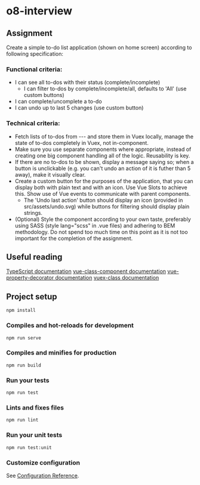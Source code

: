 # o8-interview
## Assignment
Create a simple to-do list application (shown on home screen) according to following specification:
### Functional criteria:
* I can see all to-dos with their status (complete/incomplete)
  * I can filter to-dos by complete/incomplete/all, defaults to 'All' (use custom buttons)
* I can complete/uncomplete a to-do
* I can undo up to last 5 changes (use custom button)

### Technical criteria:
* Fetch lists of to-dos from --- and store them in Vuex locally, manage the state of to-dos completely in Vuex, not in-component.
* Make sure you use separate components where appropriate, instead of creating one big component handling all of the logic. Reusability is key.
* If there are no to-dos to be shown, display a message saying so; when a button is unclickable (e.g. you can't undo an action of it is futher than 5 away), make it visually clear.
* Create a custom button for the purposes of the application, that you can display both with plain text and with an icon. Use Vue Slots to achieve this. Show use of Vue events to communicate with parent components.
  * The 'Undo last action' button should display an icon (provided in src/assets/undo.svg) while buttons for filtering should display plain strings.
* (Optional) Style the component according to your own taste, preferably using SASS (style lang="scss" in .vue files) and adhering to BEM methodology. Do not spend too much time on this point as it is not too important for the completion of the assignment.

## Useful reading
[TypeScript documentation](http://typescriptlang.com/)
[vue-class-component documentation](https://github.com/vuejs/vue-class-component)
[vue-property-decorator documentation](https://github.com/kaorun343/vue-property-decorator)
[vuex-class documentation](https://github.com/ktsn/vuex-class)

## Project setup
```
npm install
```

### Compiles and hot-reloads for development
```
npm run serve
```

### Compiles and minifies for production
```
npm run build
```

### Run your tests
```
npm run test
```

### Lints and fixes files
```
npm run lint
```

### Run your unit tests
```
npm run test:unit
```

### Customize configuration
See [Configuration Reference](https://cli.vuejs.org/config/).
